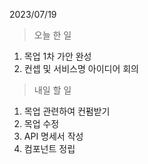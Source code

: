 2023/07/19
> 오늘 한 일
1. 목업 1차 가안 완성
2. 컨셉 및 서비스명 아이디어 회의

> 내일 할 일
1. 목업 관련하여 컨펌받기
2. 목업 수정
3. API 명세서 작성
4. 컴포넌트 정립